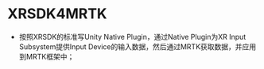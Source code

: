 # XRSDK4MRTK

- 按照XRSDK的标准写Unity Native Plugin，通过Native Plugin为XR Input Subsystem提供Input Device的输入数据，然后通过MRTK获取数据，并应用到MRTK框架中；

